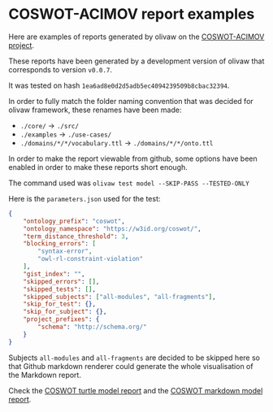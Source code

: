 # COSWOT-ACIMOV report examples

Here are examples of reports generated by olivaw on the [COSWOT-ACIMOV project](https://gitlab.com/coswot/coswot-acimov).

These reports have been generated by a development version of olivaw that corresponds to version `v0.0.7`.

It was tested on hash `1ea6ad8e0d2d5adb5ec4094239509b8cbac32394`.

In order to fully match the folder naming convention that was decided for olivaw framework, these renames have been made:

* `./core/` -> `./src/`
* `./examples` -> `./use-cases/`
* `./domains/*/*/vocabulary.ttl` -> `./domains/*/*/onto.ttl`

In order to make the report viewable from github, some options have been enabled in order to make these reports short enough.

The command used was `olivaw test model --SKIP-PASS --TESTED-ONLY`

Here is the `parameters.json` used for the test:

```json
{
    "ontology_prefix": "coswot",
    "ontology_namespace": "https://w3id.org/coswot/",
    "term_distance_threshold": 3,
    "blocking_errors": [
        "syntax-error",
        "owl-rl-constraint-violation"
    ],
    "gist_index": "",
    "skipped_errors": [],
    "skipped_tests": [],
    "skipped_subjects": ["all-modules", "all-fragments"],
    "skip_for_test": {},
    "skip_for_subject": {},
    "project_prefixes": {
        "schema": "http://schema.org/"
    }
}
```

Subjects `all-modules` and `all-fragments` are decided to be skipped here so that Github markdown renderer could generate the whole visualisation of the Markdown report.

Check the [COSWOT turtle model report](./model-test-manual-NicoRobertIn-2024-12-18T11-40-02.ttl) and the [COSWOT markdown model report](./model-test-manual-NicoRobertIn-2024-12-18T11-40-02.md).